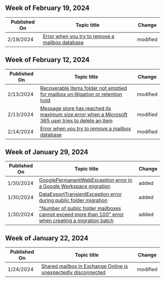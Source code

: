 <!-- This file is generated automatically each week. Changes made to this file will be overwritten.-->



## Week of February 19, 2024


| Published On |Topic title | Change |
|------|------------|--------|
| 2/19/2024 | [Error when you try to remove a mailbox database](/exchange/troubleshoot/administration/error-remove-a-mailbox-database) | modified |


## Week of February 12, 2024


| Published On |Topic title | Change |
|------|------------|--------|
| 2/13/2024 | [Recoverable Items folder not emptied for mailbox on litigation or retention hold](/exchange/troubleshoot/antispam-and-protection/recoverable-items-folder-full) | modified |
| 2/13/2024 | [Message store has reached its maximum size error when a Microsoft 365 user tries to delete an item](/exchange/troubleshoot/calendars/store-reached-maximum-size) | modified |
| 2/14/2024 | [Error when you try to remove a mailbox database](/exchange/troubleshoot/administration/error-remove-a-mailbox-database) | modified |


## Week of January 29, 2024


| Published On |Topic title | Change |
|------|------------|--------|
| 1/30/2024 | [GooglePermanentWebException error in a Google Workspace migration](/exchange/troubleshoot/move-or-migrate-mailboxes/googlepermanentwebexception-in-google-workspace-migration) | added |
| 1/30/2024 | [DataExportTransientException error during public folder migration](/exchange/troubleshoot/public-folders/dataexporttransientexception-in-public-folder-migration) | added |
| 1/30/2024 | ["Number of public folder mailboxes cannot exceed more than 100" error when creating a migration batch](/exchange/troubleshoot/public-folders/migration-batch-error-too-many-public-folders) | added |


## Week of January 22, 2024


| Published On |Topic title | Change |
|------|------------|--------|
| 1/24/2024 | [Shared mailbox in Exchange Online is unexpectedly disconnected](/exchange/troubleshoot/user-and-shared-mailboxes/shared-mailboxes-unexpectedly-converted-to-user-mailboxes) | modified |
